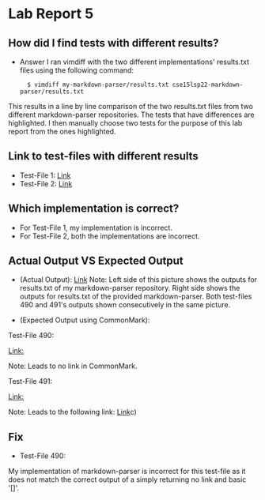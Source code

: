 # Lab Report 5

## How did I find tests with different results?

* Answer 
I ran vimdiff with the two different implementations' results.txt files using the following command:

        $ vimdiff my-markdown-parser/results.txt cse15lsp22-markdown-parser/results.txt
        
This results in a line by line comparison of the two results.txt files from two different markdown-parser repositories. The tests that have differences are highlighted. I then manually choose two tests for the purpose of this lab report from the ones highlighted.

## Link to test-files with different results
 
* Test-File 1: [Link](https://github.com/nidhidhamnani/markdown-parser/blob/main/test-files/490.md)
* Test-File 2: [Link](https://github.com/nidhidhamnani/markdown-parser/blob/main/test-files/491.md)

## Which implementation is correct?

* For Test-File 1, my implementation is incorrect. 
* For Test-File 2, both the implementations are incorrect.

## Actual Output VS Expected Output

* (Actual Output): [Link](https://jemilparikh.github.io/Cse15L-LabReports/testFilesActualOutput.png)
Note: Left side of this picture shows the outputs for results.txt of my markdown-parser repository. Right side shows the outputs for results.txt of the provided markdown-parser. Both test-files 490 and 491's outputs shown consecutively in the same picture.

* (Expected Output using CommonMark): 

Test-File 490: 

[Link:](https://jemilparikh.github.io/Cse15L-LabReports/Screen%20Shot%202022-06-05%20at%2011.32.47%20PM.png)

Note: Leads to no link in CommonMark.

Test-File 491:

[Link:](https://jemilparikh.github.io/Cse15L-LabReports/https://github.com/jemilparikh/Cse15L-LabReports/blob/main/Screen%20Shot%202022-06-05%20at%2011.33.32%20PM.png)

Note: Leads to the following link: [Link](https://spec.commonmark.org/dingus/b)c)

## Fix

* Test-File 490:

My implementation of markdown-parser is incorrect for this test-file as it does not match the correct output of a simply returning no link and basic '[]'.

 
 
 
        
        



